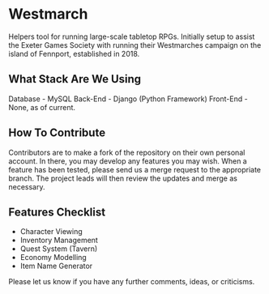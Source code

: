 # Westmarch

Helpers tool for running large-scale tabletop RPGs. Initially setup to assist the Exeter Games Society with running their Westmarches campaign on the island of Fennport, established in 2018.

## What Stack Are We Using
Database - MySQL
Back-End - Django (Python Framework)
Front-End - None, as of current.

## How To Contribute

Contributors are to make a fork of the repository on their own personal account. In there, you may develop any features you may wish. When a feature has been tested, please send us a merge request to the appropriate branch. The project leads will then review the updates and merge as necessary.

## Features Checklist

* Character Viewing
* Inventory Management
* Quest System (Tavern)
* Economy Modelling
* Item Name Generator


Please let us know if you have any further comments, ideas, or criticisms.
